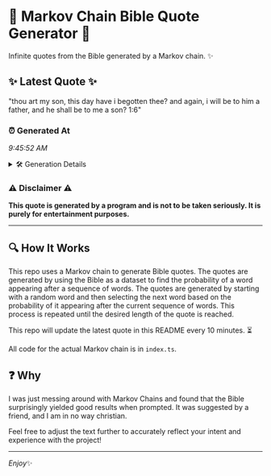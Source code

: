 # 📖 Markov Chain Bible Quote Generator 📖

Infinite quotes from the Bible generated by a Markov chain. ✨

## ✨ Latest Quote ✨
"thou art my son, this day have i begotten thee? and again, i will be to him a father, and he shall be to me a son? 1:6"

### ⏰ Generated At
*9:45:52 AM*

<details>
    <summary>🛠️ Generation Details</summary>
    <p>
        <strong>🌱 Seed:</strong> thou<br>
        <strong>🔄 Iterations:</strong> 27<br>
        <strong>📜 Context History:</strong><br>[ thou ]: art<br>[ thou, art ]: my<br>[ thou, art, my ]: son,<br>[ thou, art, my, son, ]: this<br>[ thou, art, my, son,, this ]: day<br>[ thou, art, my, son,, this, day ]: have<br>[ art, my, son,, this, day, have ]: i<br>[ my, son,, this, day, have, i ]: begotten<br>[ son,, this, day, have, i, begotten ]: thee?<br>[ this, day, have, i, begotten, thee? ]: and<br>[ day, have, i, begotten, thee?, and ]: again,<br>[ have, i, begotten, thee?, and, again, ]: i<br>[ i, begotten, thee?, and, again,, i ]: will<br>[ begotten, thee?, and, again,, i, will ]: be<br>[ thee?, and, again,, i, will, be ]: to<br>[ and, again,, i, will, be, to ]: him<br>[ again,, i, will, be, to, him ]: a<br>[ i, will, be, to, him, a ]: father,<br>[ will, be, to, him, a, father, ]: and<br>[ be, to, him, a, father,, and ]: he<br>[ to, him, a, father,, and, he ]: shall<br>[ him, a, father,, and, he, shall ]: be<br>[ a, father,, and, he, shall, be ]: to<br>[ father,, and, he, shall, be, to ]: me<br>[ and, he, shall, be, to, me ]: a<br>[ he, shall, be, to, me, a ]: son?<br>[ shall, be, to, me, a, son? ]: 1:6<br>
    </p>
</details>

### ⚠️ Disclaimer ⚠️
**This quote is generated by a program and is not to be taken seriously. It is purely for entertainment purposes.**

---

## 🔍 How It Works

This repo uses a Markov chain to generate Bible quotes. The quotes are generated by using the Bible as a dataset to find the probability of a word appearing after a sequence of words. The quotes are generated by starting with a random word and then selecting the next word based on the probability of it appearing after the current sequence of words. This process is repeated until the desired length of the quote is reached.

This repo will update the latest quote in this README every 10 minutes. ⏳

All code for the actual Markov chain is in `index.ts`.

## ❓ Why

I was just messing around with Markov Chains and found that the Bible surprisingly yielded good results when prompted. 
It was suggested by a friend, and I am in no way christian.

Feel free to adjust the text further to accurately reflect your intent and experience with the project!

---

*Enjoy*✨

